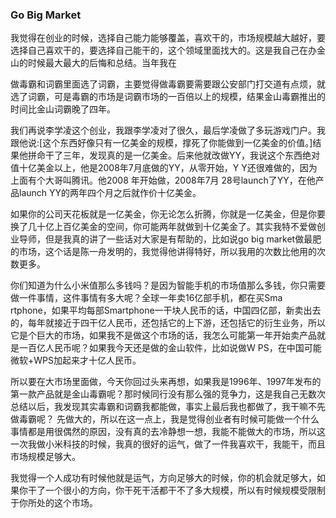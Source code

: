 
### Go Big Market

我觉得在创业的时候，选择自己能力能够覆盖，喜欢干的，市场规模越大越好，要选择自己喜欢干的，要选择自己能干的，这个领域里面找大的。这是我自己在办金山的时候最大最大的后悔和总结。当年我在

做毒霸和词霸里面选了词霸，主要觉得做毒霸要需要跟公安部门打交道有点烦，就选了词霸，可是毒霸的市场是词霸市场的一百倍以上的规模，结果金山毒霸推出的时间比金山词霸晚了四年。

我们再说李学凌这个创业，我跟李学凌对了很久，最后学凌做了多玩游戏门户。我跟他说:[这个东西好像只有一亿美金的规模，撑死了你能做到一亿美金的价值。]结果他拼命干了三年，发现真的是一亿美金。后来他就改做YY，我说这个东西绝对值十亿美金以上，他是2008年7月底做的YY，从零开始，Y Y还很难做的，因为上面有个大哥叫腾讯。他2008 年开始做，2008年7月 28号launch了YY，在他产品launch YY的两年四个月之后就作价十亿美金。

如果你的公司天花板就是一亿美金，你无论怎么折腾，你就是一亿美金，但是你要换了几十亿上百亿美金的空间，你可能两年就做到十亿美金了。其实我特不爱做创业导师，但是我真的讲了一些话对大家是有帮助的，比如说go big market做最肥的市场，这个话是陈一舟发明的，我觉得他讲得特好，所以我用的次数比他用的次数更多。

你们知道为什么小米值那么多钱吗？是因为智能手机的市场值那么多钱，你只需要做一件事情，这件事情有多大呢？全球一年卖16亿部手机，都在买Sma rtphone，如果平均每部Smartphone一干块人民币的话，中国四亿部，新卖出去的，每年就接近于四干亿人民币，还包括它的上下游，还包括它的衍生业务，所以它是个巨大的市场，如果我不是做这个市场的话，我怎么可能第一年开始卖产品就是一百亿人民币呢？如果我今天还是做的金山软件，比如说做W PS，在中国可能微软+WPS加起来才十亿人民币。

所以要在大市场里面做，今天你回过头来再想，如果我是1996年、1997年发布的第一款产品就是金山毒霸呢？那时候同行没有那么强的竞争力，这是我自己无数次总结以后，我发现其实毒霸和词霸我都能做，事实上最后我也都做了，我干嘛不先做毒霸呢？ 先做大的，所以在这一点上，我是觉得创业者有时候可能做一个什么事情都是用很偶然的原因，没有真的去冷静想一想，我能不能做大的市场，所以这一次我做小米科技的时候，我真的很好的运气，做了一件我喜欢干，我能干，而且市场规模足够大。

我觉得一个人成功有时候他就是运气，方向足够大的时候，你的机会就足够大，如果你干了一个很小的方向，你干死干活都干不了多大规模，所以有时候规模受限制于你所处的这个市场。
